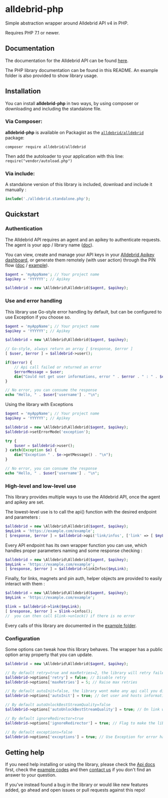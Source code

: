 # alldebrid-php

Simple abstraction wrapper around Alldebrid API v4 in PHP.

Requires PHP 7.1 or newer.

## Documentation

The documentation for the Alldebrid API can be found [here][apidocs].

The PHP library documentation can be found in this README. An example folder is also provided to show library usage.


## Installation

You can install **alldebrid-php** in two ways, by using composer or downloading and including the standalone file.


### Via Composer:

**alldebrid-php** is available on Packagist as the
[`alldebrid/alldebrid`](https://packagist.org/packages/alldebrid/alldebrid) package:

```
composer require alldebrid/alldebrid
```

Then add the autoloader to your application with this line: ``require("vendor/autoload.php")``

### Via include:

A standalone version of this library is included, download and include it manually : 

```php
include('./alldebrid.standalone.php'); 
```


## Quickstart

### Authentication

The Alldebrid API requires an agent and an apikey to authenticate requests. The agent is your app / library name ([doc](https://docs.alldebrid.com/v4/#authentication)).

You can view, create and manage your API keys in your [Alldebrid Apikey dashboard][apikeys], or generate them remotely (with user action) through the PIN flow ([doc](https://docs.alldebrid.com/v4/#pin-auth) / [example](https://github.com/Alldebrid/alldebrid-php/blob/master/examples/pin.php)).

```php
$agent = 'myAppName'; // Your project name
$apikey = 'YYYYYY'; // Apikey

$alldebrid = new \Alldebrid\Alldebrid($agent, $apikey);
```

### Use and error handling

This library use Go-style error handling by default, but can be configured to use Exception if you choose so.

```php
$agent = 'myAppName'; // Your project name
$apikey = 'YYYYYY'; // Apikey

$alldebrid = new \Alldebrid\Alldebrid($agent, $apikey);

// Go-style, always return an array [ $response, $error ]
[ $user, $error ] = $alldebrid->user();

if($error) {
    // Api call failed or returned an error
    $errorMessage = $user;
    die("Could not get user informations, error " . $error . " : " . $errorMessage . "\n");
}

// No error, you can consume the response 
echo "Hello, " . $user['username'] . "\n";
```

Using the library with Exceptions 

```php
$agent = 'myAppName'; // Your project name
$apikey = 'YYYYYY'; // Apikey

$alldebrid = new \Alldebrid\Alldebrid($agent, $apikey);
$alldebrid->setErrorMode('exception');

try {
    $user = $alldebrid->user();
} catch(Exception $e) {
    die("Exception " . $e->getMessage() . "\n");
}

// No error, you can consume the response 
echo "Hello, " . $user['username'] . "\n";
```

### High-level and low-level use

This library provides multiple ways to use the Alldebrid API, once the agent and apikey are set.

The lowest-level use is to call the api() function with the desired endpoint and parameters : 

```php
$alldebrid = new \Alldebrid\Alldebrid($agent, $apikey);
$myLink = 'https://example.com/example';
[ $response, $error ] = $alldebrid->api('link/infos', ['link' => [ $myLink ] ]);
```

Every API endpoint has its own wrapper function you can use, which handles proper parameters naming and some response checking : 

```php
$alldebrid = new \Alldebrid\Alldebrid($agent, $apikey);
$myLink = 'https://example.com/example';
[ $response, $error ] = $alldebrid->linkInfos($myLink);
```

Finally, for links, magnets and pin auth, helper objects are provided to easily interact with them : 

```php
$alldebrid = new \Alldebrid\Alldebrid($agent, $apikey);
$myLink = 'https://example.com/example';

$link = $alldebrid->link($myLink);
[ $response, $error ] = $link->infos();
//  you can then call $link->unlock() if there is no error 
```

Every calls of this library are documented in the [example folder](https://github.com/Alldebrid/alldebrid-php/tree/master/examples).


### Configuration

Some options can tweak how this library behaves. The wrapper has a public option array property that you can update.

```php
$alldebrid = new \Alldebrid\Alldebrid($agent, $apikey);

// By default retry=true and maxRetries=2, the library will retry failed request 2 times
$alldebrid->options['retry'] = false; // Disable retry
$alldebrid->options['maxRetries'] = 5; // Raise max retries 

// By default autoInit=false, the library wont make any api call you didn't request explicitly
$alldebrid->options['autoInit'] = true; // Get user and hosts informations on wrapper creation

// By default autoUnlockBestStreamQuality=false
$alldebrid->options['autoUnlockBestStreamQuality'] = true; // On link with multiple stream options, the library will automatically unlock the highest quality source

// By default ignoreRedirector=true
$alldebrid->options['ignoreRedirector'] = true; // Flag to make the library handle redirectors

// By default exceptions=false
$alldebrid->options['exceptions'] = true; // Use Exception for error handling. Can also use $alldebrid->setErrorMode('exception');
```

## Getting help

If you need help installing or using the library, please check the [Api docs][apidocs] first, check the [example codes](https://github.com/Alldebrid/alldebrid-php/tree/master/examples) and then [contact us](https://alldebrid.com/contact/) if you don't find an answer to your question.

If you've instead found a bug in the library or would like new features added, go ahead and open issues or pull requests against this repo!

[apidocs]: https://docs.alldebrid.com
[apikeys]: https://alldebrid.com/apikeys/
